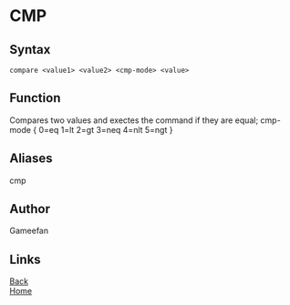 # CMP
## Syntax
```compare <value1> <value2> <cmp-mode> <value>```
## Function
Compares two values and exectes the command if they are equal; cmp-mode { 0=eq 1=lt 2=gt 3=neq 4=nlt 5=ngt }
## Aliases
cmp
## Author
Gameefan
## Links
[Back](https://gameefan.github.io/AIOShell/commands)<br/>
[Home](https://gameefan.github.io/AIOShell/)<br/>